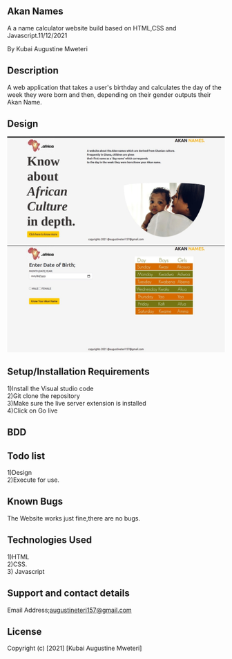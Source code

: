 ## Akan Names
A a name calculator website build based on HTML,CSS and Javascript.11/12/2021

By Kubai Augustine Mweteri

## Description
A web application that takes a user's birthday and calculates the day of the week they were born and then, depending on their gender outputs their Akan Name.
## Design
<img src="images/landingakan.jpeg" alt="landing">
<img src="images/formakan.jpeg" alt="form">


## Setup/Installation Requirements
1)Install the Visual studio code<br>2)Git clone the repository<br>3)Make sure the live server extension is installed<br>4)Click on Go live

## BDD

## Todo list
1)Design<br>2)Execute for use.

## Known Bugs
The Website works just fine,there are no bugs.
## Technologies Used
1)HTML <br>2)CSS.<br>3) Javascript
## Support and contact details
Email Address;augustineteri157@gmail.com

## License
Copyright (c) [2021] [Kubai Augustine Mweteri]